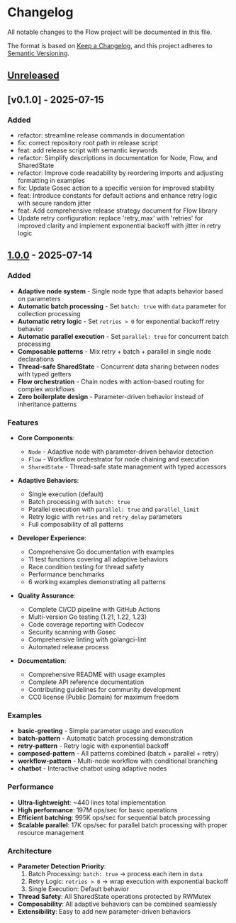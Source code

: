 # Changelog

All notable changes to the Flow project will be documented in this file.

The format is based on [Keep a Changelog](https://keepachangelog.com/en/1.0.0/),
and this project adheres to [Semantic Versioning](https://semver.org/spec/v2.0.0.html).

## [Unreleased]

## [v0.1.0] - 2025-07-15

### Added
- refactor: streamline release commands in documentation
- fix: correct repository root path in release script
- feat: add release script with semantic keywords
- refactor: Simplify descriptions in documentation for Node, Flow, and SharedState
- refactor: Improve code readability by reordering imports and adjusting formatting in examples
- fix: Update Gosec action to a specific version for improved stability
- feat: Introduce constants for default actions and enhance retry logic with secure random jitter
- feat: Add comprehensive release strategy document for Flow library
- Update retry configuration: replace 'retry_max' with 'retries' for improved clarity and implement exponential backoff with jitter in retry logic


## [1.0.0] - 2025-07-14

### Added
- **Adaptive node system** - Single node type that adapts behavior based on parameters
- **Automatic batch processing** - Set `batch: true` with `data` parameter for collection processing
- **Automatic retry logic** - Set `retries > 0` for exponential backoff retry behavior
- **Automatic parallel execution** - Set `parallel: true` for concurrent batch processing
- **Composable patterns** - Mix retry + batch + parallel in single node declarations
- **Thread-safe SharedState** - Concurrent data sharing between nodes with typed getters
- **Flow orchestration** - Chain nodes with action-based routing for complex workflows
- **Zero boilerplate design** - Parameter-driven behavior instead of inheritance patterns

### Features
- **Core Components**:
  - `Node` - Adaptive node with parameter-driven behavior detection
  - `Flow` - Workflow orchestrator for node chaining and execution
  - `SharedState` - Thread-safe state management with typed accessors

- **Adaptive Behaviors**:
  - Single execution (default)
  - Batch processing with `batch: true`
  - Parallel execution with `parallel: true` and `parallel_limit`
  - Retry logic with `retries` and `retry_delay` parameters
  - Full composability of all patterns

- **Developer Experience**:
  - Comprehensive Go documentation with examples
  - 11 test functions covering all adaptive behaviors
  - Race condition testing for thread safety
  - Performance benchmarks
  - 6 working examples demonstrating all patterns

- **Quality Assurance**:
  - Complete CI/CD pipeline with GitHub Actions
  - Multi-version Go testing (1.21, 1.22, 1.23)
  - Code coverage reporting with Codecov
  - Security scanning with Gosec
  - Comprehensive linting with golangci-lint
  - Automated release process

- **Documentation**:
  - Comprehensive README with usage examples
  - Complete API reference documentation
  - Contributing guidelines for community development
  - CC0 license (Public Domain) for maximum freedom

### Examples
- **basic-greeting** - Simple parameter usage and execution
- **batch-pattern** - Automatic batch processing demonstration
- **retry-pattern** - Retry logic with exponential backoff
- **composed-pattern** - All patterns combined (batch + parallel + retry)
- **workflow-pattern** - Multi-node workflow with conditional branching
- **chatbot** - Interactive chatbot using adaptive nodes

### Performance
- **Ultra-lightweight**: ~440 lines total implementation
- **High performance**: 197M ops/sec for basic operations
- **Efficient batching**: 995K ops/sec for sequential batch processing
- **Scalable parallel**: 17K ops/sec for parallel batch processing with proper resource management

### Architecture
- **Parameter Detection Priority**:
  1. Batch Processing: `batch: true` → process each item in `data`
  2. Retry Logic: `retries > 0` → wrap execution with exponential backoff
  3. Single Execution: Default behavior
- **Thread Safety**: All SharedState operations protected by RWMutex
- **Composability**: All adaptive behaviors can be combined seamlessly
- **Extensibility**: Easy to add new parameter-driven behaviors

[Unreleased]: https://github.com/joemocha/flow/compare/v1.0.0...HEAD
[1.0.0]: https://github.com/joemocha/flow/releases/tag/v1.0.0
